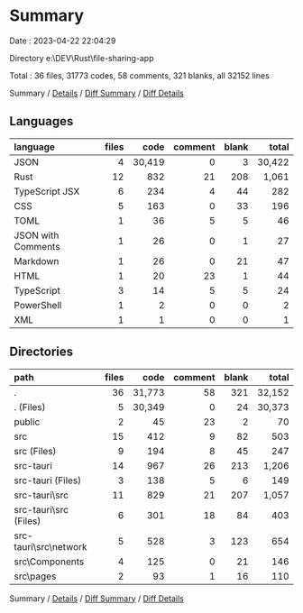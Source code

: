 # Summary

Date : 2023-04-22 22:04:29

Directory e:\\DEV\\Rust\\file-sharing-app

Total : 36 files,  31773 codes, 58 comments, 321 blanks, all 32152 lines

Summary / [Details](details.md) / [Diff Summary](diff.md) / [Diff Details](diff-details.md)

## Languages
| language | files | code | comment | blank | total |
| :--- | ---: | ---: | ---: | ---: | ---: |
| JSON | 4 | 30,419 | 0 | 3 | 30,422 |
| Rust | 12 | 832 | 21 | 208 | 1,061 |
| TypeScript JSX | 6 | 234 | 4 | 44 | 282 |
| CSS | 5 | 163 | 0 | 33 | 196 |
| TOML | 1 | 36 | 5 | 5 | 46 |
| JSON with Comments | 1 | 26 | 0 | 1 | 27 |
| Markdown | 1 | 26 | 0 | 21 | 47 |
| HTML | 1 | 20 | 23 | 1 | 44 |
| TypeScript | 3 | 14 | 5 | 5 | 24 |
| PowerShell | 1 | 2 | 0 | 0 | 2 |
| XML | 1 | 1 | 0 | 0 | 1 |

## Directories
| path | files | code | comment | blank | total |
| :--- | ---: | ---: | ---: | ---: | ---: |
| . | 36 | 31,773 | 58 | 321 | 32,152 |
| . (Files) | 5 | 30,349 | 0 | 24 | 30,373 |
| public | 2 | 45 | 23 | 2 | 70 |
| src | 15 | 412 | 9 | 82 | 503 |
| src (Files) | 9 | 194 | 8 | 45 | 247 |
| src-tauri | 14 | 967 | 26 | 213 | 1,206 |
| src-tauri (Files) | 3 | 138 | 5 | 6 | 149 |
| src-tauri\\src | 11 | 829 | 21 | 207 | 1,057 |
| src-tauri\\src (Files) | 6 | 301 | 18 | 84 | 403 |
| src-tauri\\src\\network | 5 | 528 | 3 | 123 | 654 |
| src\\Components | 4 | 125 | 0 | 21 | 146 |
| src\\pages | 2 | 93 | 1 | 16 | 110 |

Summary / [Details](details.md) / [Diff Summary](diff.md) / [Diff Details](diff-details.md)